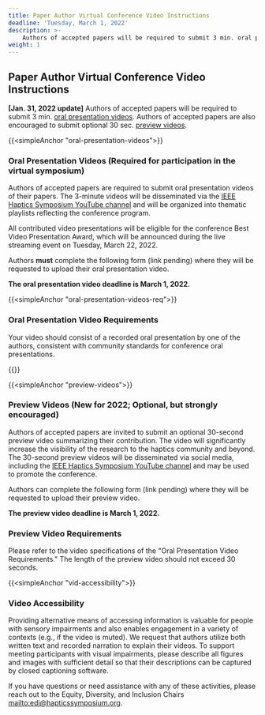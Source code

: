 ```yaml
---
title: Paper Author Virtual Conference Video Instructions
deadline: 'Tuesday, March 1, 2022'
description: >-
    Authors of accepted papers will be required to submit 3 min. oral presentation videos. Authors of accepted papers are also encouraged to submit optional 30 sec. preview videos.
weight: 1
---
```


## Paper Author Virtual Conference Video Instructions
**[Jan. 31, 2022 update]** Authors of accepted papers will be required to submit 3 min. [oral presentation videos](#oral-presentation-videos). Authors of accepted papers are also encouraged to submit optional 30 sec. [preview videos](#preview-videos).

{{<simpleAnchor "oral-presentation-videos">}}
### **Oral Presentation Videos** (Required for participation in the virtual symposium)

Authors of accepted papers are required to submit oral presentation videos of their papers. The 3-minute videos will be disseminated via the [IEEE Haptics Symposium YouTube channel](https://www.youtube.com/channel/UC1YjMwrg8Hk6uAtyWb62yAw) and will be organized into thematic playlists reflecting the conference program.

All contributed video presentations will be eligible for the conference Best Video Presentation Award, which will be announced during the live streaming event on Tuesday, March 22, 2022.


Authors **must** complete the following form (link pending) where they will be requested to upload their oral presentation video.

**The oral presentation video deadline is March 1, 2022.**

{{<simpleAnchor "oral-presentation-videos-req">}}
### Oral Presentation Video Requirements
Your video should consist of a recorded oral presentation by one of the authors, consistent with community standards for conference oral presentations.

{{<oralPresentationVideoList>}}

{{<simpleAnchor "preview-videos">}}
### Preview Videos (New for 2022; Optional, but strongly encouraged)

Authors of accepted papers are invited to submit an optional 30-second preview video summarizing their contribution. The video will significantly increase the visibility of the research to the haptics community and beyond. The 30-second preview videos will be disseminated via social media, including the [IEEE Haptics Symposium YouTube channel](https://www.youtube.com/channel/UC1YjMwrg8Hk6uAtyWb62yAw) and may be used to promote the conference.

Authors can complete the following form (link pending) where they will be requested to upload their preview video.

**The preview video deadline is March 1, 2022.**

### **Preview Video Requirements**

Please refer to the video specifications of the "Oral Presentation Video Requirements." The length of the preview video should not exceed 30 seconds.

{{<simpleAnchor "vid-accessibility">}}
### Video Accessibility

Providing alternative means of accessing information is valuable for people with sensory impairments and also enables engagement in a variety of contexts (e.g., if the video is muted). We request that authors utilize both written text and recorded narration to explain their videos. To support meeting participants with visual impairments, please describe all figures and images with sufficient detail so that their descriptions can be captured by closed captioning software.

If you have questions or need assistance with any of these activities, please reach out to the Equity, Diversity, and Inclusion Chairs <mailto:edi@hapticssymposium.org>.

<!--
When creating videos, authors should include both captions and recorded narration.

For Oral Presentation Videos and Preview Videos, authors may use YouTube’s automatic closed captioning functionality, but should review and edit the closed captions for accuracy after they are generated.

For Supplemental Videos, authors should directly “burn” closed captions into the video due to technical limitations in IEEE Xplore. In other words, these captions are not provided as a text file, but rather as subtitles in the video itself (this is called “open captioning”, rather than “closed captioning”, because the captions are always visible).

If you have questions or need assistance with any of these activities, please reach out to the Equity, Diversity, and Inclusion Chairs <mailto:edi@hapticssymposium.org>.
-->
